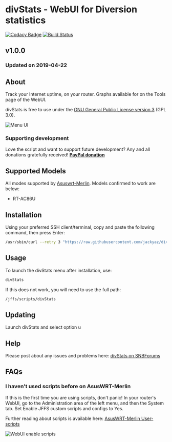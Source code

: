 # divStats - WebUI for Diversion statistics
[![Codacy Badge](https://api.codacy.com/project/badge/Grade/240224b6b96543a782f176f2435ffa03)](https://www.codacy.com/app/jackyaz/divStats?utm_source=github.com&amp;utm_medium=referral&amp;utm_content=jackyaz/divStats&amp;utm_campaign=Badge_Grade)
[![Build Status](https://travis-ci.com/jackyaz/divStats.svg?branch=master)](https://travis-ci.com/jackyaz/divStats)

## v1.0.0
### Updated on 2019-04-22
## About
Track your Internet uptime, on your router. Graphs available for on the Tools page of the WebUI.

divStats is free to use under the [GNU General Public License version 3](https://opensource.org/licenses/GPL-3.0) (GPL 3.0).

![Menu UI](https://puu.sh/DfKf9/b90295e188.png)

### Supporting development
Love the script and want to support future development? Any and all donations gratefully received!
[**PayPal donation**](https://paypal.me/jackyaz21)

## Supported Models
All modes supported by [Asuswrt-Merlin](https://asuswrt.lostrealm.ca/about). Models confirmed to work are below:
*   RT-AC86U

## Installation
Using your preferred SSH client/terminal, copy and paste the following command, then press Enter:

```sh
/usr/sbin/curl --retry 3 "https://raw.githubusercontent.com/jackyaz/divStats/master/divStats.sh" -o "/jffs/scripts/divStats" && chmod 0755 /jffs/scripts/divStats && /jffs/scripts/divStats install
```

## Usage
To launch the divStats menu after installation, use:
```sh
divStats
```

If this does not work, you will need to use the full path:
```sh
/jffs/scripts/divStats
```

## Updating
Launch divStats and select option u

## Help
Please post about any issues and problems here: [divStats on SNBForums](https://www.snbforums.com/threads/spdmerlin-automated-speedtests-with-graphs.55904/)

## FAQs
### I haven't used scripts before on AsusWRT-Merlin
If this is the first time you are using scripts, don't panic! In your router's WebUI, go to the Administration area of the left menu, and then the System tab. Set Enable JFFS custom scripts and configs to Yes.

Further reading about scripts is available here: [AsusWRT-Merlin User-scripts](https://github.com/RMerl/asuswrt-merlin/wiki/User-scripts)

![WebUI enable scripts](https://puu.sh/A3wnG/00a43283ed.png)
